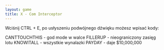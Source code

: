 ```yaml
---
layout: game
title: X - Com Interceptor
---
```


Wciśnij CTRL + E, po usłyszeniu podwójnego dźwięku możesz wpisać kody:

CANTTOUCHTHIS - god mode w walce
FILLERUP      - nieograniczony zasięg lotu
KNOWITALL     - wszystkie wynalazki
PAYDAY        - daje $10,000,000
